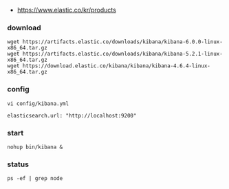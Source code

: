 
 * https://www.elastic.co/kr/products

### download
```
wget https://artifacts.elastic.co/downloads/kibana/kibana-6.0.0-linux-x86_64.tar.gz
wget https://artifacts.elastic.co/downloads/kibana/kibana-5.2.1-linux-x86_64.tar.gz
wget https://download.elastic.co/kibana/kibana/kibana-4.6.4-linux-x86_64.tar.gz
```

### config
```
vi config/kibana.yml

elasticsearch.url: "http://localhost:9200"
```

### start 
```
nohup bin/kibana &
```

### status
```
ps -ef | grep node
```
